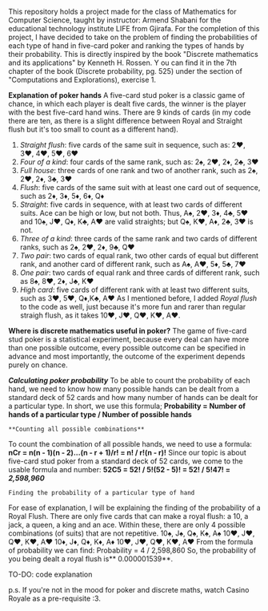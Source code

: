 This repository holds a project made for the class of Mathematics for Computer Science, taught by instructor: Armend Shabani for the educational technology institute LIFE from Gjirafa. 
For the completion of this project, I have decided to take on the problem of finding the probabilities of each type of hand in five-card poker and ranking the types of hands by their probability. 
This is directly inspired by the book "Discrete mathematics and its applications" by Kenneth H. Rossen. Y
ou can find it in the 7th chapter of the book (Discrete probability, pg. 525) under the section of "Computations and Explorations), exercise 1.

**Explanation of poker hands**
A five-card stud poker is a classic game of chance, in which each player is dealt five cards, the winner is the player with the best five-card hand wins.
There are 9 kinds of cards (in my code there are ten, as there is a slight difference between Royal and Straight flush but it's too small to count as a different hand).
  1. _Straight flush_: five cards of the same suit in sequence, such as: 2♥, 3♥, 4♥, 5♥, 6♥
  2. _Four of a kind_: four cards of the same rank, such as: 2♠, 2♥, 2♦, 2♣, 3♥
  3. _Full house_: three cards of one rank and two of another rank, such as 2♠, 2♥, 2♦, 3♣, 3♥
  4. _Flush_: five cards of the same suit with at least one card out of sequence, such as 2♦, 3♦, 5♦, 6♦, Q♦
  5. _Straight_: five cards in sequence, with at least two cards of different suits. Ace can be high or low, but not both. Thus, A♠, 2♥, 3♦, 4♣, 5♥ and 10♠, J♥, Q♦, K♣, A♥ are valid straights; but Q♠, K♥, A♦, 2♣, 3♥ is not.
  6. _Three of a kind_: three cards of the same rank and two cards of different ranks, such as 2♠, 2♥, 2♦, 9♣, Q♥
  7. _Two pair_: two cards of equal rank, two other cards of equal but different rank, and another card of different rank, such as A♠, A♥, 5♦, 5♣, 7♥
  8. _One pair_: two cards of equal rank and three cards of different rank, such as 8♠, 8♥, 2♦, J♣, K♥
  9. _High card_: five cards of different rank with at least two different suits, such as 3♥, 5♥, Q♦,K♣, A♥
As I mentioned before, I added _Royal flush_ to the code as well, just because it's more fun and rarer than regular straigh flush, as it takes 10♥, J♥, Q♥, K♥, A♥.

**Where is discrete mathematics useful in poker?**
The game of five-card stud poker is a statistical experiment, because every deal can have more than one possible outcome, every possible outcome can be specified in advance and most importantly, the outcome of the experiment depends purely on chance.

  _**Calculating poker probability**_
To be able to count the probability of each hand, we need to know how many possible hands can be dealt from a standard deck of 52 cards and how many number of hands can be dealt for a particular type. In short, we use this formula;
  **Probability =	Number of hands of a particular type / Number of possible hands**

    **Counting all possible combinations**
To count the combination of all possible hands, we need to use a formula:
  **nCr = n(n - 1)(n - 2)...(n - r + 1)/r! = n! / r!(n - r)!**
Since our topic is about five-card stud poker from a standard deck of 52 cards, we come to the usable formula and number:
  **52C5 = 52! / 5!(52 - 5)! = 52! / 5!47! = _2,598,960_**

    Finding the probability of a particular type of hand
  For ease of explanation, I will be explaining the finding of the probability of a Royal Flush. 
  There are only five cards that can make a royal flush: a 10, a jack, a queen, a king and an ace. Within these, there are only 4 possible combinations (of suits) that are not repetitive.
  10♠, J♠, Q♠, K♠, A♠
  10♥, J♥, Q♥, K♥, A♥
  10♦, J♦, Q♦, K♦, A♦
  10♥, J♥, Q♥, K♥, A♥
    From the formula of probability we can find:
      Probability = 4 / 2,598,860
  So, the probability of you being dealt a royal flush is** 0.000001539**.

TO-DO: code explanation

p.s. If you're not in the mood for poker and discrete maths, watch Casino Royale as a pre-requisite :3.
